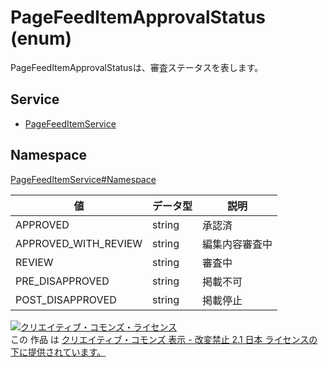 # PageFeedItemApprovalStatus (enum)

PageFeedItemApprovalStatusは、審査ステータスを表します。

## Service

- [PageFeedItemService](../../services/PageFeedItemService.md)

## Namespace

[PageFeedItemService#Namespace](../../services/PageFeedItemService.md#namespace)

| 値                    | データ型   | 説明            |
|----------------------|--------|---------------|
| APPROVED             | string | 承認済        |
| APPROVED_WITH_REVIEW | string | 編集内容審査中    |
| REVIEW               | string | 審査中        |
| PRE_DISAPPROVED      | string | 掲載不可 |
| POST_DISAPPROVED     | string | 掲載停止 |

[![クリエイティブ・コモンズ・ライセンス](https://i.creativecommons.org/l/by-nd/2.1/jp/88x31.png)](http://creativecommons.org/licenses/by-nd/2.1/jp/)<br>
この 作品 は [クリエイティブ・コモンズ 表示 - 改変禁止 2.1 日本 ライセンスの下に提供されています。](http://creativecommons.org/licenses/by-nd/2.1/jp/)
